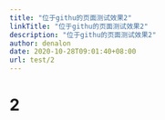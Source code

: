 ```yaml
---
title: "位于githu的页面测试效果2"
linkTitle: "位于githu的页面测试效果2"
description: "位于githu的页面测试效果2"
author: denalon
date: 2020-10-28T09:01:40+08:00
url: test/2
---
```


# 2
